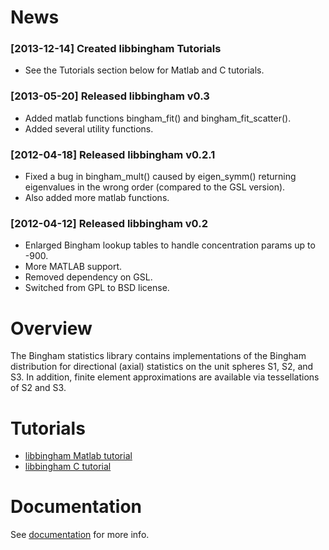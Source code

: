 # News #

### [2013-12-14] Created libbingham Tutorials ###
  * See the Tutorials section below for Matlab and C tutorials.

### [2013-05-20] Released libbingham v0.3 ###
  * Added matlab functions bingham\_fit() and bingham\_fit\_scatter().
  * Added several utility functions.

### [2012-04-18] Released libbingham v0.2.1 ###
  * Fixed a bug in bingham\_mult() caused by eigen\_symm() returning eigenvalues in the wrong order (compared to the GSL version).
  * Also added more matlab functions.

### [2012-04-12] Released libbingham v0.2 ###
  * Enlarged Bingham lookup tables to handle concentration params up to -900.
  * More MATLAB support.
  * Removed dependency on GSL.
  * Switched from GPL to BSD license.


# Overview #

The Bingham statistics library contains implementations of the Bingham distribution for directional (axial) statistics on the unit spheres S1, S2, and S3.  In addition, finite element approximations are available via tessellations of S2 and S3.


# Tutorials #

  * [libbingham Matlab tutorial](http://www.mit.edu/~jglov/research/libbingham_tutorials/matlab_tutorial.html)
  * [libbingham C tutorial](http://www.mit.edu/~jglov/research/libbingham_tutorials/c_tutorial.html)

# Documentation #

See [documentation](http://bingham.googlecode.com/svn/trunk/c/doc/html/index.html) for more info.